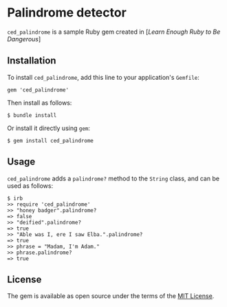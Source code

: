 # Palindrome detector

`ced_palindrome` is a sample Ruby gem created in [*Learn Enough Ruby to Be Dangerous*]

## Installation

To install `ced_palindrome`, add this line to your application's `Gemfile`:

```
gem 'ced_palindrome'
```

Then install as follows:

```
$ bundle install
```

Or install it directly using `gem`:

```
$ gem install ced_palindrome
```

## Usage

`ced_palindrome` adds a `palindrome?` method to the `String` class, and can be used as follows:

```
$ irb
>> require 'ced_palindrome'
>> "honey badger".palindrome?
=> false
>> "deified".palindrome?
=> true
>> "Able was I, ere I saw Elba.".palindrome?
=> true
>> phrase = "Madam, I'm Adam."
>> phrase.palindrome?
=> true
```

## License

The gem is available as open source under the terms of the [MIT License](https://opensource.org/licenses/MIT).
